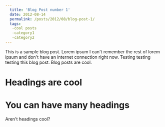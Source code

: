 ```yaml
---
  title: 'Blog Post number 1'
  date: 2012-08-14
  permalink: /posts/2012/08/blog-post-1/
  tags:
   -cool posts
   -category1
   -category2 
---
```

 
This is a sample blog post. Lorem ipsum I can't remember the rest of lorem ipsum and don't have an internet connection right now. Testing testing testing this blog post. Blog posts are cool. 

Headings are cool
======

You can have many headings
======

Aren't headings cool?
